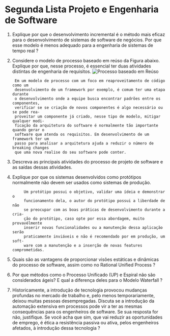 # Segunda Lista Projeto e Engenharia de Software

1. Explique por que o desenvolvimento incremental é o método mais eficaz para o desenvolvimento de sistemas de software de negócios. Por que esse modelo é menos adequado para a engenharia de sistemas de tempo real ?

2. Considere o modelo de processo baseado em reúso da Figura abaixo. Explique por que, nesse processo, é essencial ter duas atividades distintas de engenharia de requisitos.
![Processo baseado em Reúso](processo_baseado_em_reúso.png)  

        Em um modelo de processo com um foco em reaproveitamento de código como um
        desenvolvimento de um framework por exemplo, é comum ter uma etapa durante
        o desenvolvimento onde a equipe busca encontrar padrões entre os componentes,
        verificar se se criação de novos componentes é algo necessário ou se pode rea-
        proveitar um componente já criado, nesse tipo de modelo, mitigar qualquer modi-
        ficação da arquitetura do software é normalmente tão importante quando gerar o
        software que atenda os requisitos. Em desenvolvimento de um framework ter um
        passo para analisar a arquitetura ajuda a reduzir o número de breaking changes
        que uma nova realise do seu software pode conter.

3. Descreva as principais atividades do processo de projeto de software e as saídas dessas atividades.

4. Explique por que os sistemas desenvolvidos como protótipos normalmente não devem ser usados como sistemas de produção.

            Um protótipo possui o objetivo, validar uma ídeia e demonstrar o
            funcionamento dela, o autor do protótipo possui a liberdade de não
            se preocupar com as boas práticas de desenvolvimento durante a cria-
            ção do protótipo, caso opte por essa abordagem, muito provavélmente
            inserir novas funcionalidades ou a manutenção dessa aplicação serão
            praticamente inviáveis e não é recomendado por em produção, um soft-
            ware com a manutenção e a inserção de novas features comprometidas.  

5. Quais são as vantagens de proporcionar visões estáticas e dinâmicas do processo de software, assim como no Rational Unified Process ?

6. Por que métodos como o Processo Unificado (UP) e Espiral não são considerados ágeis? E qual a diferença deles para o Modelo Waterfall ?

7. Historicamente, a introdução de tecnologia provocou mudanças profundas no mercado de trabalho e, pelo menos temporariamente, deixou muitas pessoas desempregadas. Discuta se a introdução da automação extensiva em processos pode vir a ter as mesmas consequências para os engenheiros de software. Se sua resposta for não, justifique. Se você acha que sim, que vai reduzir as oportunidades de emprego, é ética a resistência passiva ou ativa, pelos engenheiros afetados, à introdução dessa tecnologia ?
